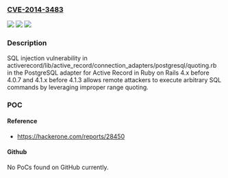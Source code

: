### [CVE-2014-3483](https://cve.mitre.org/cgi-bin/cvename.cgi?name=CVE-2014-3483)
![](https://img.shields.io/static/v1?label=Product&message=n%2Fa&color=blue)
![](https://img.shields.io/static/v1?label=Version&message=n%2Fa&color=blue)
![](https://img.shields.io/static/v1?label=Vulnerability&message=n%2Fa&color=brighgreen)

### Description

SQL injection vulnerability in activerecord/lib/active_record/connection_adapters/postgresql/quoting.rb in the PostgreSQL adapter for Active Record in Ruby on Rails 4.x before 4.0.7 and 4.1.x before 4.1.3 allows remote attackers to execute arbitrary SQL commands by leveraging improper range quoting.

### POC

#### Reference
- https://hackerone.com/reports/28450

#### Github
No PoCs found on GitHub currently.

